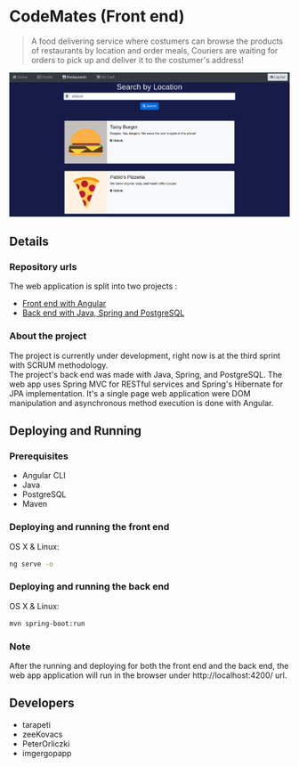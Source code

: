 # CodeMates (Front end)
> A food delivering service where costumers can browse the products of restaurants by location and order meals, Couriers are waiting for orders to pick up and deliver it to the costumer's address!

![alt text](src/assets/header.png "CodeMates")

## Details

### Repository urls
The web application is split into two projects :  
- [Front end with Angular](https://github.com/PeterOrliczki/CodeMatesAngular)  
- [Back end with Java, Spring and PostgreSQL](https://github.com/PeterOrliczki/CodeMatesSpring)

### About the project
The project is currently under development, right now is at the third sprint with SCRUM methodology.   
The project's back end was made with Java, Spring, and PostgreSQL.   The web app uses Spring MVC for RESTful services and Spring's Hibernate for JPA implementation.   It's a single page web application were DOM manipulation and asynchronous method execution is done with Angular.   

## Deploying and Running

### Prerequisites
- Angular CLI
- Java 
- PostgreSQL
- Maven

### Deploying and running the front end
OS X & Linux:
```sh
ng serve -o
```

### Deploying and running the back end
OS X & Linux:
```sh
mvn spring-boot:run
```
### Note
After the running and deploying for both the front end and the back end, the web app application will run in the browser under http://localhost:4200/ url.

## Developers
- tarapeti
- zeeKovacs
- PeterOrliczki
- imgergopapp
